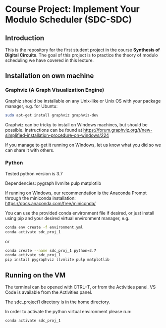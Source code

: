 # Course Project: Implement Your Modulo Scheduler (SDC-SDC)

## Introduction

This is the repository for the first student project in the course **Synthesis of Digital Circuits**.
The goal of this project is to practice the theory of modulo scheduling we have covered in this lecture.

## Installation on own machine

### Graphviz (A Graph Visualization Engine)

Graphiz should be installable on any Unix-like or Unix OS with your package manager, e.g. for Ubuntu:

```sh
sudo apt-get install graphviz graphviz-dev
```

Graphviz can be tricky to install on Windows machines, but should be possible.
Instructions can be found at https://forum.graphviz.org/t/new-simplified-installation-procedure-on-windows/224

If you manage to get it running on Windows, let us know what you did so we can share it with others.

### Python

Tested python version is 3.7

Dependencies:
pygraph
llvmlite
pulp
matplotlib

If running on Windows, our recommendation is the Anaconda Prompt through the miniconda installation: https://docs.anaconda.com/free/miniconda/

You can use the provided conda environment file if desired, or just install using pip and your desired virtual environment manager, e.g.

```sh
conda env create -f environment.yml
conda activate sdc_proj_1
```

or 

```sh
conda create --name sdc_proj_1 python=3.7
conda activate sdc_proj_1
pip install pygraphviz llvmlite pulp matplotlib
```

## Running on the VM

The terminal can be opened with CTRL+T, or from the Activities panel. VS Code is available from the Activities panel.

The sdc_project1 directory is in the home directory. 

In order to activate the python virtual environment please run:
```sh
conda activate sdc_proj_1
```


